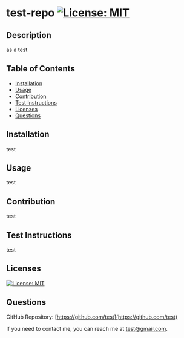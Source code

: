 
# test-repo [![License: MIT](https://img.shields.io/badge/License-MIT-yellow.svg)](https://opensource.org/licenses/MIT)

## Description

as a test

## Table of Contents

- [Installation](#installation)
- [Usage](#usage)
- [Contribution](#contribution)
- [Test Instructions](#test-instructions)
- [Licenses](#licenses)
- [Questions](#questions)

## Installation

test

## Usage

test

## Contribution

test

## Test Instructions

test

## Licenses

[![License: MIT](https://img.shields.io/badge/License-MIT-yellow.svg)](https://opensource.org/licenses/MIT)

## Questions

GitHub Repository: [https://github.com/test](https://github.com/test)

If you need to contact me, you can reach me at test@gmail.com.
